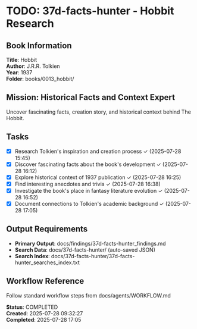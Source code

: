# TODO: 37d-facts-hunter - Hobbit Research

## Book Information
**Title**: Hobbit  
**Author**: J.R.R. Tolkien  
**Year**: 1937  
**Folder**: books/0013_hobbit/

## Mission: Historical Facts and Context Expert
Uncover fascinating facts, creation story, and historical context behind The Hobbit.

## Tasks
- [x] Research Tolkien's inspiration and creation process ✓ (2025-07-28 15:45)
- [x] Discover fascinating facts about the book's development ✓ (2025-07-28 16:12)
- [x] Explore historical context of 1937 publication ✓ (2025-07-28 16:25)
- [x] Find interesting anecdotes and trivia ✓ (2025-07-28 16:38)
- [x] Investigate the book's place in fantasy literature evolution ✓ (2025-07-28 16:52)
- [x] Document connections to Tolkien's academic background ✓ (2025-07-28 17:05)

## Output Requirements
- **Primary Output**: docs/findings/37d-facts-hunter_findings.md
- **Search Data**: docs/37d-facts-hunter/ (auto-saved JSON)
- **Search Index**: docs/37d-facts-hunter/37d-facts-hunter_searches_index.txt

## Workflow Reference
Follow standard workflow steps from docs/agents/WORKFLOW.md

**Status**: COMPLETED  
**Created**: 2025-07-28 09:32:27  
**Completed**: 2025-07-28 17:05